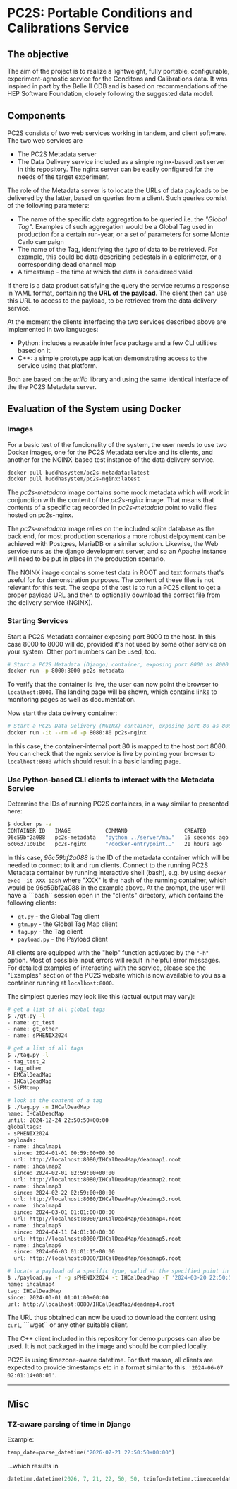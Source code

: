 # PC2S: Portable Conditions and Calibrations Service

## The objective
The aim of the project is to realize a lightweight, fully portable, configurable,
experiment-agnostic service for the Conditons and Calibrations data.
It was inspired in part by the Belle II CDB and is based on recommendations
of the HEP Software Foundation, closely following the suggested data model.

## Components

PC2S consists of two web services working in tandem, and
client software. The two web services are

* The PC2S Metadata server
* The Data Delivery service included as a simple nginx-based test server
in this repository. The nginx server can be easily configured for the needs
of the target experiment.

The role of the Metadata server is to locate the URLs of data payloads to
be delivered by the latter, based on queries from a client. Such queries
consist of the following parameters:

* The name of the specific data aggregation to be queried i.e. the *"Global Tag"*.
Examples of such aggregation would be a Global Tag used in production for a certain
run-year, or a set of parameters for some Monte Carlo campaign
* The name of the Tag, identifying the *type* of data to be retrieved. For example,
this could be data describing pedestals in a calorimeter, or a corresponding
dead channel map
* A timestamp - the time at which the data is considered valid

If there is a data product satisfying the query the service returns
a response in YAML format, containing the **URL of the payload**. The client
then can use this URL to access to the payload, to be retrieved from the data
delivery service.

At the moment the clients interfacing the two services described above are
implemented in two languages:

* Python: includes a reusable interface package and a few CLI utilities based on it.
* C++: a simple prototype application demonstrating access to the service using that platform.

Both are based on the *urllib* library and using the same identical interface
of the the PC2S Metadata server.

## Evaluation of the System using Docker

### Images

For a basic test of the funcionality of the system, the user needs to use
two Docker images, one for the PC2S Metadata service and its clients, and
another for the NGINX-based test instance of the data delivery service.

```bash
docker pull buddhasystem/pc2s-metadata:latest
docker pull buddhasystem/pc2s-nginx:latest
```

The *pc2s-metadata* image contains some mock metadata which will work
in conjunction with the content of the *pc2s-nginx* image. That means
that contents of a specific tag recorded in *pc2s-metadata* point
to valid files hosted on pc2s-nginx.

The *pc2s-metadata* image relies on the included sqlite database as the back end,
for most production scenarios a more robust delpoyment can be achieved
with Postgres, MariaDB or a similar solution. Likewise, the Web service
runs as the django development server, and so an Apache instance will need
to be put in place in the production scenario.

The NGINX image contains some test data in ROOT and text formats that's useful
for for demonstration purposes. The content of these files is not relevant
for this test. The scope of the test is to run a PC2S client to get a proper payload
URL and then to optionally download the correct file from the delivery service (NGINX).

### Starting Services

Start a PC2S Metadata container exposing port 8000 to the host.
In this case 8000 to 8000 will do, provided it's not used by some
other service on your system. Other port numbers can be used, too.

```bash
# Start a PC2S Metadata (Django) container, exposing port 8000 as 8000 on the host machine:
docker run -p 8000:8000 pc2s-metadata
```

To verify that the container is live, the user can now point the browser to
```localhost:8000```. The landing page will be shown, which contains links
to monitoring pages as well as documentation.

Now start the data delivery container:
```bash
# Start a PC2S Data Delivery (NGINX) container, exposing port 80 as 8080 on the host machine:
docker run -it --rm -d -p 8080:80 pc2s-nginx
```

In this case, the container-internal port 80 is mapped to the host port 8080.
You can check that the ngnix service is live by pointing your browser to ```localhost:8080```
which should result in a basic landing page.

### Use Python-based CLI clients to interact with the Metadata Service

Determine the IDs of running PC2S containers, in a way similar to presented here:

```bash
$ docker ps -a
CONTAINER ID   IMAGE           COMMAND                  CREATED          STATUS          PORTS                                       NAMES
96c59bf2a088   pc2s-metadata   "python ../server/ma…"   16 seconds ago   Up 15 seconds   0.0.0.0:8000->8000/tcp, :::8000->8000/tcp   gifted_bhabha
6c06371c01bc   pc2s-nginx      "/docker-entrypoint.…"   21 hours ago     Up 21 hours     0.0.0.0:8080->80/tcp, :::8080->80/tcp       stoic_lamarr
```
In this case, *96c59bf2a088* is the ID of the metadata container which will be needed
to connect to it and run clients. Connect to the running PC2S Metadata container by running interactive shell (bash), e.g. by using ```docker exec -it XXX bash``` where "XXX" is the hash of the running container, which would be 96c59bf2a088 in the example above.
At the prompt, the user will have a ```bash`` session open in the "clients" directory,
which contains the following clients:

* ```gt.py``` - the Global Tag client
* ```gtm.py``` - the Global Tag Map client
* ```tag.py``` - the Tag client
* ```payload.py``` - the Payload client

All clients are equipped with the "help" function activated by the ```"-h"``` option.
Most of possible input errors will result in helpful error messages. For detailed
examples of interacting with the service, please see the "Examples" section of
the PC2S website which is now available to you as a container running at ```localhost:8000```.

The simplest queries may look like this (actual output may vary):
```bash
# get a list of all global tags
$ ./gt.py -l
- name: gt_test
- name: gt_other
- name: sPHENIX2024

# get a list of all tags
$ ./tag.py -l
- tag_test_2
- tag_other
- EMCalDeadMap
- IHCalDeadMap
- SiPMtemp

# look at the content of a tag
$ ./tag.py -n IHCalDeadMap
name: IHCalDeadMap
until: 2024-12-24 22:50:50+00:00
globaltags:
- sPHENIX2024
payloads:
- name: ihcalmap1
  since: 2024-01-01 00:59:00+00:00
  url: http://localhost:8080/IHCalDeadMap/deadmap1.root
- name: ihcalmap2
  since: 2024-02-01 02:59:00+00:00
  url: http://localhost:8080/IHCalDeadMap/deadmap2.root
- name: ihcalmap3
  since: 2024-02-22 02:59:00+00:00
  url: http://localhost:8080/IHCalDeadMap/deadmap3.root
- name: ihcalmap4
  since: 2024-03-01 01:01:00+00:00
  url: http://localhost:8080/IHCalDeadMap/deadmap4.root
- name: ihcalmap5
  since: 2024-04-11 04:01:10+00:00
  url: http://localhost:8080/IHCalDeadMap/deadmap5.root
- name: ihcalmap6
  since: 2024-06-03 01:01:15+00:00
  url: http://localhost:8080/IHCalDeadMap/deadmap6.root

# locate a payload of a specific type, valid at the specified point in time
$ ./payload.py -f -g sPHENIX2024 -t IHCalDeadMap -T '2024-03-20 22:50:50+00:00'
name: ihcalmap4
tag: IHCalDeadMap
since: 2024-03-01 01:01:00+00:00
url: http://localhost:8080/IHCalDeadMap/deadmap4.root

```

The URL thus obtained can now be used to download the content using ```curl```, ```wget``
or any other suitable client.

The C++ client included in this repository for demo purposes can also be used.
It is not packaged in the image and should be compiled locally.

PC2S is using timezone-aware datetime. For that reason, all clients are expected
to provide timestamps etc in a format similar to this: ```'2024-06-07 02:01:14+00:00'```.

---
## Misc

### TZ-aware parsing of time in Django
Example:

```python
temp_date=parse_datetime("2026-07-21 22:50:50+00:00")
```

...which results in

```python
datetime.datetime(2026, 7, 21, 22, 50, 50, tzinfo=datetime.timezone(datetime.timedelta(0), '+0000'))
```
